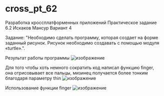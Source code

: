 # cross_pt_62

Разработка кроссплатформенных приложений Практическое задание 6.2 Искаков Мансур Вариант 4

Задание: "Необходимо сделать программу, которая создает на форме заданный рисунок. Рисунок необходимо создавать с помощью модуля «turtle».".


Результат работы программы
![изображение](https://user-images.githubusercontent.com/51114487/211936500-f0ec70eb-f21e-445c-8fe3-42b0c90c7156.png)

Для того чтобы хоть немного сократить код написал функцию finger, она отрисовывает все пальцы, мизинец получается более тонким благодаря параметру thin
![изображение](https://user-images.githubusercontent.com/51114487/211936697-6bc13970-aac8-49d7-86d0-ba48a7149477.png)

Использование функции finger
![изображение](https://user-images.githubusercontent.com/51114487/211936973-28cf04c3-f3a3-41e0-9dd7-d1e78e1600d3.png)

